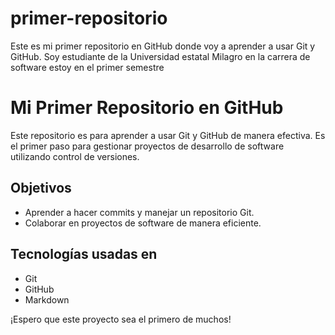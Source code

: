 # primer-repositorio
Este es mi primer repositorio en GitHub donde voy a aprender a usar Git y GitHub. Soy estudiante de la Universidad estatal Milagro en la carrera de software estoy en el primer semestre 
# Mi Primer Repositorio en GitHub

Este repositorio es para aprender a usar Git y GitHub de manera efectiva. 
Es el primer paso para gestionar proyectos de desarrollo de software utilizando control de versiones.

## Objetivos
- Aprender a hacer commits y manejar un repositorio Git.
- Colaborar en proyectos de software de manera eficiente.
## Tecnologías usadas en 
- Git
- GitHub
- Markdown

¡Espero que este proyecto sea el primero de muchos!
